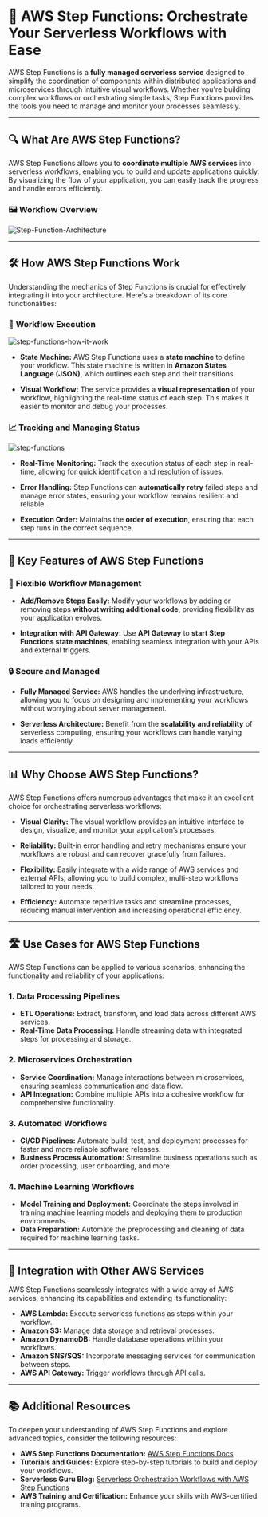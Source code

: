 # 🚀 **AWS Step Functions: Orchestrate Your Serverless Workflows with Ease**

AWS Step Functions is a **fully managed serverless service** designed to simplify the coordination of components within distributed applications and microservices through intuitive visual workflows. Whether you're building complex workflows or orchestrating simple tasks, Step Functions provides the tools you need to manage and monitor your processes seamlessly.

---

## 🔍 **What Are AWS Step Functions?**

AWS Step Functions allows you to **coordinate multiple AWS services** into serverless workflows, enabling you to build and update applications quickly. By visualizing the flow of your application, you can easily track the progress and handle errors efficiently.

### 🖼️ **Workflow Overview**

![Step-Function-Architecture](images/Step-Function-Architecture.png)

---

## 🛠️ **How AWS Step Functions Work**

Understanding the mechanics of Step Functions is crucial for effectively integrating it into your architecture. Here's a breakdown of its core functionalities:

### 🔄 **Workflow Execution**

![step-functions-how-it-work](images/step-functions-how-it-work.gif)

- **State Machine:** AWS Step Functions uses a **state machine** to define your workflow. This state machine is written in **Amazon States Language (JSON)**, which outlines each step and their transitions.

- **Visual Workflow:** The service provides a **visual representation** of your workflow, highlighting the real-time status of each step. This makes it easier to monitor and debug your processes.

### 📈 **Tracking and Managing Status**

![step-functions](images/step-functions.gif)

- **Real-Time Monitoring:** Track the execution status of each step in real-time, allowing for quick identification and resolution of issues.

- **Error Handling:** Step Functions can **automatically retry** failed steps and manage error states, ensuring your workflow remains resilient and reliable.

- **Execution Order:** Maintains the **order of execution**, ensuring that each step runs in the correct sequence.

---

## 📝 **Key Features of AWS Step Functions**

### 🧩 **Flexible Workflow Management**

- **Add/Remove Steps Easily:** Modify your workflows by adding or removing steps **without writing additional code**, providing flexibility as your application evolves.

- **Integration with API Gateway:** Use **API Gateway** to **start Step Functions state machines**, enabling seamless integration with your APIs and external triggers.

### 🔒 **Secure and Managed**

- **Fully Managed Service:** AWS handles the underlying infrastructure, allowing you to focus on designing and implementing your workflows without worrying about server management.

- **Serverless Architecture:** Benefit from the **scalability and reliability** of serverless computing, ensuring your workflows can handle varying loads efficiently.

---

## 📊 **Why Choose AWS Step Functions?**

AWS Step Functions offers numerous advantages that make it an excellent choice for orchestrating serverless workflows:

- **Visual Clarity:** The visual workflow provides an intuitive interface to design, visualize, and monitor your application’s processes.

- **Reliability:** Built-in error handling and retry mechanisms ensure your workflows are robust and can recover gracefully from failures.

- **Flexibility:** Easily integrate with a wide range of AWS services and external APIs, allowing you to build complex, multi-step workflows tailored to your needs.

- **Efficiency:** Automate repetitive tasks and streamline processes, reducing manual intervention and increasing operational efficiency.

---

## 🛣️ **Use Cases for AWS Step Functions**

AWS Step Functions can be applied to various scenarios, enhancing the functionality and reliability of your applications:

### 1. **Data Processing Pipelines**

- **ETL Operations:** Extract, transform, and load data across different AWS services.
- **Real-Time Data Processing:** Handle streaming data with integrated steps for processing and storage.

### 2. **Microservices Orchestration**

- **Service Coordination:** Manage interactions between microservices, ensuring seamless communication and data flow.
- **API Integration:** Combine multiple APIs into a cohesive workflow for comprehensive functionality.

### 3. **Automated Workflows**

- **CI/CD Pipelines:** Automate build, test, and deployment processes for faster and more reliable software releases.
- **Business Process Automation:** Streamline business operations such as order processing, user onboarding, and more.

### 4. **Machine Learning Workflows**

- **Model Training and Deployment:** Coordinate the steps involved in training machine learning models and deploying them to production environments.
- **Data Preparation:** Automate the preprocessing and cleaning of data required for machine learning tasks.

---

## 🔗 **Integration with Other AWS Services**

AWS Step Functions seamlessly integrates with a wide array of AWS services, enhancing its capabilities and extending its functionality:

- **AWS Lambda:** Execute serverless functions as steps within your workflow.
- **Amazon S3:** Manage data storage and retrieval processes.
- **Amazon DynamoDB:** Handle database operations within your workflows.
- **Amazon SNS/SQS:** Incorporate messaging services for communication between steps.
- **AWS API Gateway:** Trigger workflows through API calls.

---

## 📚 **Additional Resources**

To deepen your understanding of AWS Step Functions and explore advanced topics, consider the following resources:

- **AWS Step Functions Documentation:** [AWS Step Functions Docs](https://docs.aws.amazon.com/step-functions/index.html)
- **Tutorials and Guides:** Explore step-by-step tutorials to build and deploy your workflows.
- **Serverless Guru Blog:** [Serverless Orchestration Workflows with AWS Step Functions](https://www.serverlessguru.com/blog/serverless-orchestration-workflows-with-aws-step-functions)
- **AWS Training and Certification:** Enhance your skills with AWS-certified training programs.
